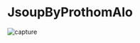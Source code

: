 # JsoupByProthomAlo
![capture](https://user-images.githubusercontent.com/27208120/32299387-a4a7b33c-bf7f-11e7-9957-32c103d6d725.PNG)
